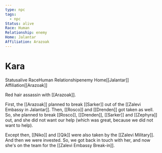 ```yaml
---
type: npc
tags:
  - npc
Status: alive
Race: Human
Relationship: enemy
Home: Jalantar
Affiliation: Arazoak
---
```


# Kara
<span class="dataview inline-field"><span class="inline-field-key">Status</span><span class="inline-field-value">alive</span></span>
<span class="dataview inline-field"><span class="inline-field-key">Race</span><span class="inline-field-value">Human</span></span>
<span class="dataview inline-field"><span class="inline-field-key">Relationship</span><span class="inline-field-value">enemy</span></span>
<span class="dataview inline-field"><span class="inline-field-key">Home</span><span class="inline-field-value">[[Jalantar]]</span></span>
<span class="dataview inline-field"><span class="inline-field-key">Affiliation</span><span class="inline-field-value">[[Arazoak]]</span></span>

Red hair assassin with [[Arazoak]]. 

First, the [[Arazoak]] planned to break [[Sarker]] out of the [[Zalevi Embassy in Jalantar]]. Then, [[Rosco]] and [[Drenden]] got taken as well. So, she planned to break [[Rosco]], [[Drenden]], [[Sarker]] and [[Zephyra]] out, and she did not want our help (which was great, because we did not want to help).

Except then, [[Niko]] and [[Qik]] were also taken by the [[Zalevi Military]]. And then we were invested. So, we got back in touch with her, and now she's on the team for the [[Zalevi Embassy Break-in]]. 

